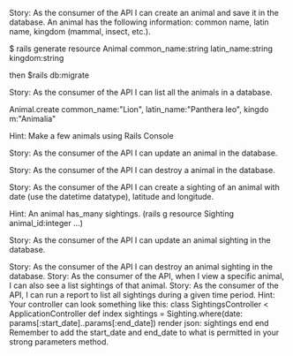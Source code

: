 Story: As the consumer of the API I can create an animal and save it in the database. An animal has the following information: common name, latin name, kingdom (mammal, insect, etc.).

$ rails generate resource Animal common_name:string latin_name:string kingdom:string 

then $rails db:migrate

Story: As the consumer of the API I can list all the animals in a database.

Animal.create common_name:"Lion", latin_name:"Panthera leo", kingdo
m:"Animalia"

Hint: Make a few animals using Rails Console

Story: As the consumer of the API I can update an animal in the database.



Story: As the consumer of the API I can destroy a animal in the database.

Story: As the consumer of the API I can create a sighting of an animal with date (use the datetime datatype), latitude and longitude.

Hint: An animal has_many sightings. (rails g resource Sighting animal_id:integer ...)

Story: As the consumer of the API I can update an animal sighting in the database.

Story: As the consumer of the API I can destroy an animal sighting in the database.
Story: As the consumer of the API, when I view a specific animal, I can also see a list sightings of that animal.
Story: As the consumer of the API, I can run a report to list all sightings during a given time period.
Hint: Your controller can look something like this:
class SightingsController < ApplicationController
  def index
    sightings = Sighting.where(date: params[:start_date]..params[:end_date])
    render json: sightings
  end
end
Remember to add the start_date and end_date to what is permitted in your strong parameters method.

